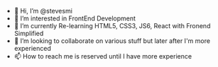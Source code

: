- 👋 Hi, I’m @stevesmi
- 👀 I’m interested in FrontEnd Development
- 🌱 I’m currently Re-learning HTML5, CSS3, JS6, React with Fronend Simplified
- 💞️ I’m looking to collaborate on various stuff but later after I'm more experienced
- 📫 How to reach me is reserved until I have more experience

<!---
stevesmi/stevesmi is a ✨ special ✨ repository because its `README.md` (this file) appears on your GitHub profile.
You can click the Preview link to take a look at your changes.
--->
